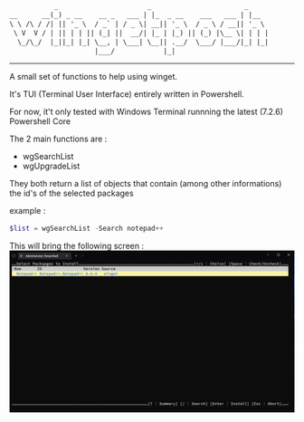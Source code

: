```
           _                      _                       _
__      __(_) _ __    __ _   ___ | |_  _ __    ___   ___ | |__
\ \ /\ / /| || '_ \  / _` | / _ \| __|| '_ \  / _ \ / __|| '_ \
 \ V  V / | || | | || (_| ||  __/| |_ | |_) || (_) |\__ \| | | |
  \_/\_/  |_||_| |_| \__, | \___| \__|| .__/  \___/ |___/|_| |_|
                     |___/            |_|
```
***

A small set of functions to help using winget.

It's TUI (Terminal User Interface) entirely written in Powershell.

For now, it't only tested with Windows Terminal runnning the latest (7.2.6) Powershell Core

The 2 main functions are :
- wgSearchList
- wgUpgradeList

They both return a list of objects that contain (among other informations) the id's of the selected packages

example :

``` Powershell
$list = wgSearchList -Search notepad++
```
This will bring the following screen :
![wgSearchList](./img1.png)

